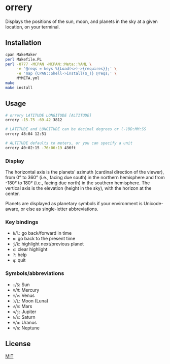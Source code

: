# orrery

Displays the positions of the sun, moon, and planets in the sky at a given location, on your terminal.

## Installation

```sh
cpan MakeMaker
perl Makefile.PL
perl -0777 -MCPAN -MCPAN::Meta::YAML \
     -e '@reqs = keys %{Load(<>)->{requires}};' \
     -e 'map {CPAN::Shell->install($_)} @reqs;' \
     MYMETA.yml
make
make install
```

## Usage

```sh
# orrery LATITUDE LONGITUDE [ALTITUDE]
orrery -15.75 -69.42 3812

# LATITUDE and LONGITUDE can be decimal degrees or (-)DD:MM:SS
orrery 48:04 12:51

# ALTITUDE defaults to meters, or you can specify a unit
orrery 40:02:15 -76:06:19 436ft
```

### Display

The horizontal axis is the planets' azimuth (cardinal direction of the viewer), from 0° to 360° (i.e., facing due south) in the northern hemisphere and from -180° to 180° (i.e., facing due north) in the southern hemisphere. The vertical axis is the elevation (height in the sky), with the horizon at the center.

Planets are displayed as planetary symbols if your environment is Unicode-aware, or else as single-letter abbreviations.

### Key bindings

* `h`/`l`: go back/forward in time
* `n`: go back to the present time
* `j`/`k`: highlight next/previous planet
* `c`: clear highlight
* `?`: help
* `q`: quit

### Symbols/abbreviations
* `☉`/`S`: Sun
* `☿`/`M`: Mercury
* `♀`/`v`: Venus
* `☽`/`L`: Moon (Luna)
* `♂`/`m`: Mars
* `♃`/`j`: Jupiter
* `♄`/`s`: Saturn
* `♅`/`u`: Uranus
* `♆`/`n`: Neptune

## License
[MIT](https://choosealicense.com/licenses/mit/)
